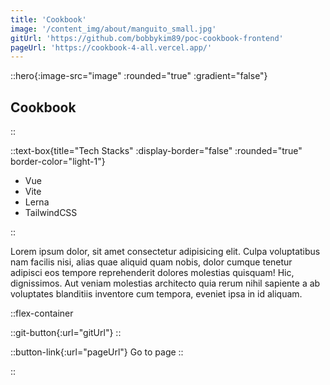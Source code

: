 ```yaml
---
title: 'Cookbook'
image: '/content_img/about/manguito_small.jpg'
gitUrl: 'https://github.com/bobbykim89/poc-cookbook-frontend'
pageUrl: 'https://cookbook-4-all.vercel.app/'
---
```


::hero{:image-src="image" :rounded="true" :gradient="false"}

## Cookbook

::

::text-box{title="Tech Stacks" :display-border="false" :rounded="true" border-color="light-1"}

- Vue
- Vite
- Lerna
- TailwindCSS

::

Lorem ipsum dolor, sit amet consectetur adipisicing elit. Culpa voluptatibus nam facilis nisi, alias quae aliquid quam nobis, dolor cumque tenetur adipisci eos tempore reprehenderit dolores molestias quisquam! Hic, dignissimos. Aut veniam molestias architecto quia rerum nihil sapiente a ab voluptates blanditiis inventore cum tempora, eveniet ipsa in id aliquam.

::flex-container

::git-button{:url="gitUrl"}
::

::button-link{:url="pageUrl"}
Go to page
::

::

